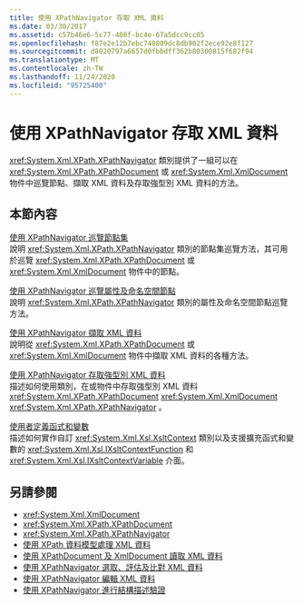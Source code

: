 ```yaml
---
title: 使用 XPathNavigator 存取 XML 資料
ms.date: 03/30/2017
ms.assetid: c57b46e6-5c77-408f-bc4e-67a5dcc9cc05
ms.openlocfilehash: f87e2e12b7ebc740809dc8db902f2ece92e8f127
ms.sourcegitcommit: d8020797a6657d0fbbdff362b80300815f682f94
ms.translationtype: MT
ms.contentlocale: zh-TW
ms.lasthandoff: 11/24/2020
ms.locfileid: "95725400"
---
```

# <a name="accessing-xml-data-using-xpathnavigator"></a>使用 XPathNavigator 存取 XML 資料

<xref:System.Xml.XPath.XPathNavigator> 類別提供了一組可以在 <xref:System.Xml.XPath.XPathDocument> 或 <xref:System.Xml.XmlDocument> 物件中巡覽節點、擷取 XML 資料及存取強型別 XML 資料的方法。  
  
## <a name="in-this-section"></a>本節內容  

 [使用 XPathNavigator 巡覽節點集](node-set-navigation-using-xpathnavigator.md)  
 說明 <xref:System.Xml.XPath.XPathNavigator> 類別的節點集巡覽方法，其可用於巡覽 <xref:System.Xml.XPath.XPathDocument> 或 <xref:System.Xml.XmlDocument> 物件中的節點。  
  
 [使用 XPathNavigator 巡覽屬性及命名空間節點](attribute-and-namespace-node-navigation-using-xpathnavigator.md)  
 說明 <xref:System.Xml.XPath.XPathNavigator> 類別的屬性及命名空間節點巡覽方法。  
  
 [使用 XPathNavigator 擷取 XML 資料](extract-xml-data-using-xpathnavigator.md)  
 說明從 <xref:System.Xml.XPath.XPathDocument> 或 <xref:System.Xml.XmlDocument> 物件中擷取 XML 資料的各種方法。  
  
 [使用 XPathNavigator 存取強型別 XML 資料](accessing-strongly-typed-xml-data-using-xpathnavigator.md)  
 描述如何使用類別，在或物件中存取強型別 XML 資料 <xref:System.Xml.XPath.XPathDocument> <xref:System.Xml.XmlDocument> <xref:System.Xml.XPath.XPathNavigator> 。  
  
 [使用者定義函式和變數](user-defined-functions-and-variables.md)  
 描述如何實作自訂 <xref:System.Xml.Xsl.XsltContext> 類別以及支援擴充函式和變數的 <xref:System.Xml.Xsl.IXsltContextFunction> 和 <xref:System.Xml.Xsl.IXsltContextVariable> 介面。  
  
## <a name="see-also"></a>另請參閱

- <xref:System.Xml.XmlDocument>
- <xref:System.Xml.XPath.XPathDocument>
- <xref:System.Xml.XPath.XPathNavigator>
- [使用 XPath 資料模型處理 XML 資料](process-xml-data-using-the-xpath-data-model.md)
- [使用 XPathDocument 及 XmlDocument 讀取 XML 資料](reading-xml-data-using-xpathdocument-and-xmldocument.md)
- [使用 XPathNavigator 選取、評估及比對 XML 資料](selecting-evaluating-and-matching-xml-data-using-xpathnavigator.md)
- [使用 XPathNavigator 編輯 XML 資料](editing-xml-data-using-xpathnavigator.md)
- [使用 XPathNavigator 進行結構描述驗證](schema-validation-using-xpathnavigator.md)
